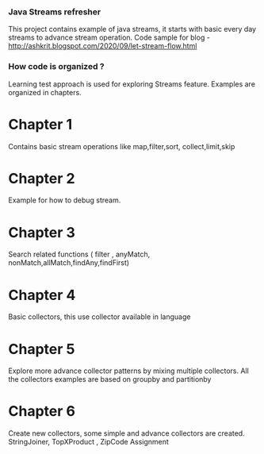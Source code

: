 ### Java Streams refresher 
This project contains example of java streams, it starts with basic every day streams to advance stream operation.
Code sample for blog - http://ashkrit.blogspot.com/2020/09/let-stream-flow.html


### How code is organized ?

Learning test approach is used for exploring Streams feature. Examples are organized in chapters. 

# Chapter 1   
Contains basic stream operations like map,filter,sort, collect,limit,skip
# Chapter 2 
 Example for how to debug stream.
# Chapter 3
 Search related functions ( filter , anyMatch, nonMatch,allMatch,findAny,findFirst)
# Chapter 4 
 Basic collectors, this use collector available in language
# Chapter 5 
 Explore more advance collector patterns by mixing multiple collectors. All the collectors examples are based on groupby and partitionby
# Chapter 6 
 Create new collectors, some simple and advance collectors are created. StringJoiner, TopXProduct , ZipCode Assignment
 